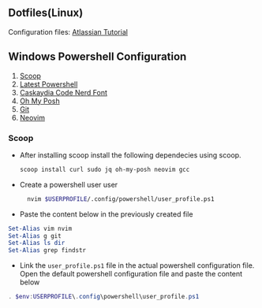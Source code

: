 ## Dotfiles(Linux)
Configuration files:
[Atlassian Tutorial](https://www.atlassian.com/git/tutorials/dotfiles)


## Windows Powershell Configuration
1. [Scoop](https://scoop.sh/)
2. [Latest Powershell](https://docs.microsoft.com/en-us/powershell/scripting/install/installing-powershell-on-windows?view=powershell-7.2)
3. [Caskaydia Code Nerd Font](https://www.nerdfonts.com/font-downloads)
4. [Oh My Posh](https://ohmyposh.dev/docs/installation/windows)
5. [Git](https://git-scm.com/downloads)
6. [Neovim](https://neovim.io/)

### Scoop
  - After installing scoop install the following dependecies using scoop.
  
    ```sh
    scoop install curl sudo jq oh-my-posh neovim gcc
    ```
  - Create a powershell user user
  
    ```sh
      nvim $USERPROFILE/.config/powershell/user_profile.ps1
    ```
    
  - Paste the content below in the previously created file
  
   ```ps1
   Set-Alias vim nvim
   Set-Alias g git
   Set-Alias ls dir
   Set-Alias grep findstr
   ```
  
  - Link the `user_profile.ps1` file in the actual powershell configuration file. Open the default powershell configuration file and paste the content below
   
   ```ps1
   . $env:USERPROFILE\.config\powershell\user_profile.ps1
   ```
